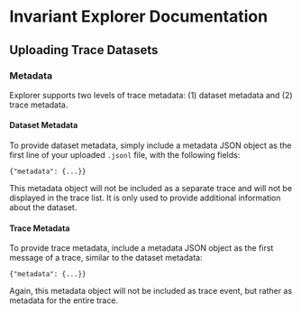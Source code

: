 # Invariant Explorer Documentation

## Uploading Trace Datasets

### Metadata

Explorer supports two levels of trace metadata: (1) dataset metadata and (2) trace metadata.

#### Dataset Metadata

To provide dataset metadata, simply include a metadata JSON object as the first line of your uploaded `.jsonl` file, with the following fields:

```
{"metadata": {...}}
```

This metadata object will not be included as a separate trace and will not be displayed in the trace list. It is only used to provide additional information about the dataset.

#### Trace Metadata

To provide trace metadata, include a metadata JSON object as the first message of a trace, similar to the dataset metadata:

```
{"metadata": {...}}
```

Again, this metadata object will not be included as trace event, but rather as metadata for the entire trace.